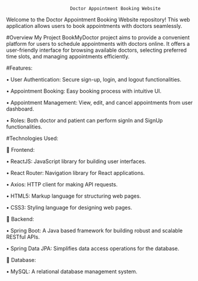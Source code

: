                             Doctor Appointment Booking Website

Welcome to the Doctor Appointment Booking Website repository! This web application allows users to book appointments with doctors seamlessly.

#Overview
My Project BookMyDoctor project aims to provide a convenient platform for users to schedule appointments with doctors online. It offers a user-friendly interface for browsing available doctors, selecting preferred time slots, and managing appointments efficiently.

#Features:

•	User Authentication: Secure sign-up, login, and logout functionalities.

•	Appointment Booking: Easy booking process with intuitive UI.

•	Appointment Management: View, edit, and cancel appointments from user dashboard.

•	Roles: Both doctor and patient can perform signIn and SignUp functionalities.


#Technologies Used:

	Frontend:

•	ReactJS: JavaScript library for building user interfaces.

•	React Router: Navigation library for React applications.

•	Axios: HTTP client for making API requests.

•	HTML5: Markup language for structuring web pages.

•	CSS3: Styling language for designing web pages.


	Backend:

•	Spring Boot: A Java based framework for building robust and scalable RESTful APIs.

•	Spring Data JPA: Simplifies data access operations for the database.

	Database:

•	MySQL: A relational database management system.
